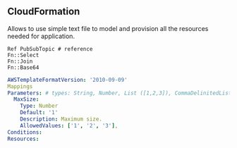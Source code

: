 CloudFormation
-

Allows to use simple text file to model and provision all the resources needed for application.

````
Ref PubSubTopic # reference
Fn::Select
Fn::Join
Fn::Base64
````

````yaml
AWSTemplateFormatVersion: '2010-09-09'
Mappings
Parameters: # types: String, Number, List ([1,2,3]), CommaDelinitedList ("1,2,3").
  MaxSize:
    Type: Number
    Default: '1'
    Description: Maximum size.
    AllowedValues: ['1', '2', '3'],
Conditions:
Resources:
````
